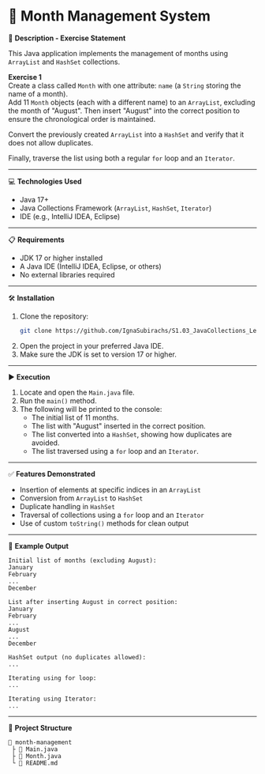 # 📅 Month Management System

📄 **Description - Exercise Statement**

This Java application implements the management of months using `ArrayList` and `HashSet` collections.

**Exercise 1**  
Create a class called `Month` with one attribute: `name` (a `String` storing the name of a month).  
Add 11 `Month` objects (each with a different name) to an `ArrayList`, excluding the month of "August". Then insert "August" into the correct position to ensure the chronological order is maintained.

Convert the previously created `ArrayList` into a `HashSet` and verify that it does not allow duplicates.

Finally, traverse the list using both a regular `for` loop and an `Iterator`.

---

💻 **Technologies Used**

- Java 17+
- Java Collections Framework (`ArrayList`, `HashSet`, `Iterator`)
- IDE (e.g., IntelliJ IDEA, Eclipse)

---

📋 **Requirements**

- JDK 17 or higher installed
- A Java IDE (IntelliJ IDEA, Eclipse, or others)
- No external libraries required

---

🛠️ **Installation**

1. Clone the repository:
   ```bash
   git clone https://github.com/IgnaSubirachs/S1.03_JavaCollections_Level1.git
   ```
2. Open the project in your preferred Java IDE.
3. Make sure the JDK is set to version 17 or higher.

---

▶️ **Execution**

1. Locate and open the `Main.java` file.
2. Run the `main()` method.
3. The following will be printed to the console:
    - The initial list of 11 months.
    - The list with "August" inserted in the correct position.
    - The list converted into a `HashSet`, showing how duplicates are avoided.
    - The list traversed using a `for` loop and an `Iterator`.

---

✅ **Features Demonstrated**

- Insertion of elements at specific indices in an `ArrayList`
- Conversion from `ArrayList` to `HashSet`
- Duplicate handling in `HashSet`
- Traversal of collections using a `for` loop and an `Iterator`
- Use of custom `toString()` methods for clean output

---

📌 **Example Output**
```
Initial list of months (excluding August):
January
February
...
December

List after inserting August in correct position:
January
February
...
August
...
December

HashSet output (no duplicates allowed):
...

Iterating using for loop:
...

Iterating using Iterator:
...
```

---

📁 **Project Structure**
```
📆 month-management
 ├ 📌 Main.java
 ├ 📌 Month.java
 └ 📌 README.md
```